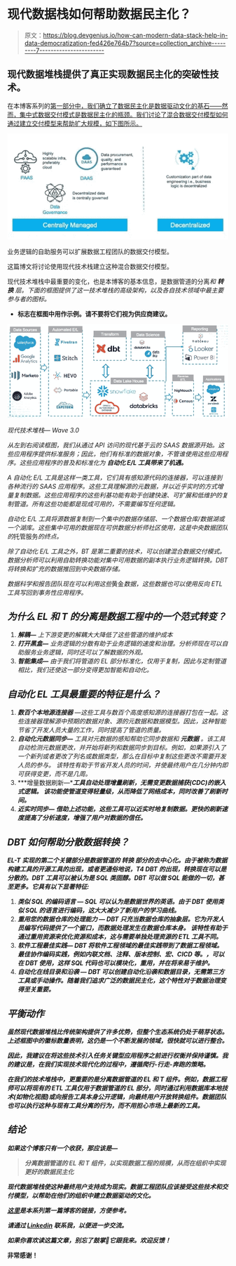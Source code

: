 # 现代数据栈如何帮助数据民主化？

> 原文：<https://blog.devgenius.io/how-can-modern-data-stack-help-in-data-democratization-fed426e764b7?source=collection_archive---------7----------------------->

## 现代数据堆栈提供了真正实现数据民主化的突破性技术。

在本博客系列的[第一部分中，我们确立了数据民主化是数据驱动文化的基石——然而，集中式数据交付模式是数据民主化的瓶颈。我们讨论了混合数据交付模型如何通过建立交付模型来帮助扩大规模，如下图所示。](https://medium.com/@meet.aman.gupta/why-data-driven-culture-is-still-a-far-reaching-goal-for-many-organizations-ab8a6d5bf0a7)

![](img/b0c30be122b5ac1fcff97ce7f267975c.png)

业务逻辑的自助服务可以扩展数据工程团队的数据交付模型。

这篇博文将讨论使用现代技术栈建立这种混合数据交付模型。

现代技术堆栈中最重要的变化，也是本博客的基本信息，是数据管道的分离*和 ***转换*** 层。下面的框图提供了这一技术堆栈的高级架构，以及各自技术领域中最主要参与者的图标。*

*   **标志在框图中用作示例。请不要将它们视为供应商建议。**

*![](img/100fd3fab644d5ac3d9ea5988939a45d.png)*

*现代技术堆栈— Wave 3.0*

*从左到右阅读框图，我们从通过 API 访问的现代基于云的 SAAS 数据源开始。这些应用程序提供标准服务；因此，他们有标准的数据对象，不管谁使用这些应用程序。这些应用程序的普及和标准化为 ***自动化 E/L 工具带来了机遇。****

*A 自动化 E/L 工具是这样一类工具，它们具有感知源代码的连接器，可以连接到各种流行的 SAAS 应用程序。这些工具理解源的元数据，并以近乎实时的方式增量复制数据。这些应用程序的这些利基功能有助于创建快速、可扩展和低维护的复制管道。所有这些功能都是现成可用的，不需要编写任何逻辑。*

*自动化 E/L 工具将源数据复制到一个集中的数据存储层、一个数据仓库/数据湖或一个湖库。这些集中可用的数据现在可供数据分析师社区使用，这是中央数据团队的*托管服务*的终点。*

*除了自动化 E/L 工具之外，BT 是第二重要的技术，可以创建混合数据交付模式。数据分析师可以利用自助转换功能对集中可用数据的副本执行业务逻辑转换。DBT 将转换和扩充的数据推回到中央数据存储。*

*数据科学和报告团队现在可以利用这些*黄金*数据，这些数据也可以使用反向 ETL 工具写回到事务性应用程序。*

## *为什么 EL 和 T 的分离是数据工程中的一个范式转变？*

1.  ***解耦—** 上下游变更的解耦大大降低了这些管道的维护成本*
2.  ***打开黑盒—** 业务逻辑的分散有助于业务逻辑的速度和治理。分析师现在可以自助服务业务逻辑，同时还可以了解数据的外观。*
3.  ***智能集成—** 由于我们将管道的 EL 部分标准化，仅用于复制，因此与定制管道相比，我们还使这一部分变得更加智能和自动化。*

## *自动化 EL 工具最重要的特征是什么？*

1.  ***数百个本地源连接器** —这些工具与数百个高度感知源的连接器打包在一起。这些连接器理解源中预期的数据对象、源的元数据和数据模型。因此，这种智能节省了开发人员大量的工作，同时提高了管道的质量。*
2.  ***自动化元数据同步—** 工具对元数据的感知帮助它同步数据和 ***元数据*** 。该工具自动检测元数据更改，并开始将新列和数据同步到目标。例如，如果源引入了一个新列或者更改了列名或数据类型，那么在目标中复制这些更改不需要开发人员的参与。
    该特性有助于节省开发人员的时间，并使最终用户在几分钟内即可获得变更，而不是几周。*
3.  ***增量数据刷新—****工具自动处理增量刷新，无需变更数据捕获(CDC)的嵌入式逻辑。
    该功能使管道变得轻量级，从而降低了网络成本，同时改善了刷新时间。***
4.  *****近实时同步—** 借助上述功能，这些工具可以近实时地复制数据。更快的刷新速度提高了分析速度，增强了用户对数据的信任。***

## ***DBT 如何帮助分散数据转换？***

***EL-T 实现的第二个关键部分是数据管道的 ***转换*** 部分的去中心化。由于被称为数据构建工具的开源工具的出现，或者更通俗地说，T4 DBT 的出现，转换现在可以是分散的。DBT 工具可以被认为是 SQL 类固醇。DBT 可以做 SQL 能做的一切，甚至更多。它具有以下显著特征:***

1.  *****类似 SQL 的编码语言** — SQL 可以认为是数据世界的英语。由于 DBT 使用类似 SQL 的语言进行编码，这大大减少了新用户的学习曲线。***
2.  *****重用您的数据仓库的处理能力** — DBT 只充当数据仓库的抽象层。它为开发人员编写代码提供了一个窗口，而数据处理发生在数据仓库本身。
    该特性有助于通过重用资源来优化资源和成本，这与需要单独处理资源的 ETL 工具不同。***
3.  *****软件工程最佳实践—** DBT 将软件工程领域的最佳实践带到了数据工程领域。最佳协作编码实践，例如内联文档、注释、版本控制、宏、CICD 等。，可以在 DBT 使用，这样 SQL 代码也可以模块化，重用，并在将来易于维护。***
4.  *****自动化在线目录和沿袭** — DBT 可以创建自动化沿袭和数据目录，无需第三方工具或手动操作。随着我们追求广泛的数据民主化，这个特性对于数据治理变得至关重要。***

## ***平衡动作***

***虽然现代数据堆栈比传统架构提供了许多优势，但整个生态系统仍处于萌芽状态。上述框图中的徽标数量表明，这仍是一个不断发展的领域，很快就可以进行整合。***

***因此，我建议在将这些技术引入任务关键型应用程序之前进行权衡并保持谨慎。我的建议是，在我们实现技术现代化的过程中，遵循爬行-行走-奔跑的策略。***

***在我们的技术堆栈中，更重要的是分离数据管道的 EL 和 T 组件。例如，数据工程师可以将现有的 ETL 工具仅用于数据管道的 EL 部分，同时通过利用数据库本地技术(如物化视图)或向报告工具本身公开逻辑，向最终用户开放转换组件。数据团队也可以执行这种与现有工具分离的行为，而不用担心市场上最新的工具。***

## ***结论***

***如果这个博客只有一个收获，那应该是—***

> ***分离数据管道的 EL 和 T 组件，以实现数据工程的规模，从而在组织中实现更好的数据民主化***

***现代数据堆栈使这种最终用户支持成为现实。数据工程团队应该接受这些技术和交付模型，以帮助在他们的组织中建立数据驱动的文化。***

***[这里](https://medium.com/@meet.aman.gupta/why-data-driven-culture-is-still-a-far-reaching-goal-for-many-organizations-ab8a6d5bf0a7)是本系列第一篇博客的链接，方便参考。***

***请通过 [Linkedin](https://www.linkedin.com/in/meetguptaaman/) 联系我，以便进一步交流。***

***如果你喜欢读这篇文章，别忘了鼓掌👏它跟我来。欢迎反馈！***

****非常感谢！****